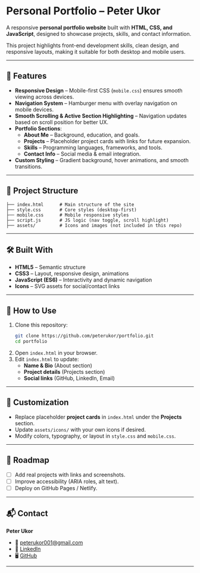 # Personal Portfolio – Peter Ukor  

A responsive **personal portfolio website** built with **HTML, CSS, and JavaScript**, designed to showcase projects, skills, and contact information.  

This project highlights front-end development skills, clean design, and responsive layouts, making it suitable for both desktop and mobile users.  

---

## 🚀 Features  

- **Responsive Design** – Mobile-first CSS (`mobile.css`) ensures smooth viewing across devices.  
- **Navigation System** – Hamburger menu with overlay navigation on mobile devices.  
- **Smooth Scrolling & Active Section Highlighting** – Navigation updates based on scroll position for better UX.  
- **Portfolio Sections**:  
  - **About Me** – Background, education, and goals.  
  - **Projects** – Placeholder project cards with links for future expansion.  
  - **Skills** – Programming languages, frameworks, and tools.  
  - **Contact Info** – Social media & email integration.  
- **Custom Styling** – Gradient background, hover animations, and smooth transitions.  

---

## 📂 Project Structure  

```
├── index.html      # Main structure of the site
├── style.css       # Core styles (desktop-first)
├── mobile.css      # Mobile responsive styles
├── script.js       # JS logic (nav toggle, scroll highlight)
├── assets/         # Icons and images (not included in this repo)
```

---

## 🛠️ Built With  

- **HTML5** – Semantic structure  
- **CSS3** – Layout, responsive design, animations  
- **JavaScript (ES6)** – Interactivity and dynamic navigation  
- **Icons** – SVG assets for social/contact links  

---

## 📖 How to Use  

1. Clone this repository:  
   ```bash
   git clone https://github.com/peterukor/portfolio.git
   cd portfolio
   ```
2. Open `index.html` in your browser.  
3. Edit `index.html` to update:  
   - **Name & Bio** (About section)  
   - **Project details** (Projects section)  
   - **Social links** (GitHub, LinkedIn, Email)  

---

## 🎨 Customization  

- Replace placeholder **project cards** in `index.html` under the **Projects** section.  
- Update `assets/icons/` with your own icons if desired.  
- Modify colors, typography, or layout in `style.css` and `mobile.css`.  

---

## 📌 Roadmap  

- [ ] Add real projects with links and screenshots.  
- [ ] Improve accessibility (ARIA roles, alt text).  
- [ ] Deploy on GitHub Pages / Netlify.  

---

## 📬 Contact  

**Peter Ukor**  
- 📧 [peterukor001@gmail.com](mailto:peterukor001@gmail.com)  
- 💼 [LinkedIn](https://linkedin.com/in/peterukor)  
- 🖥️ [GitHub](https://github.com/peterukor)  


---
